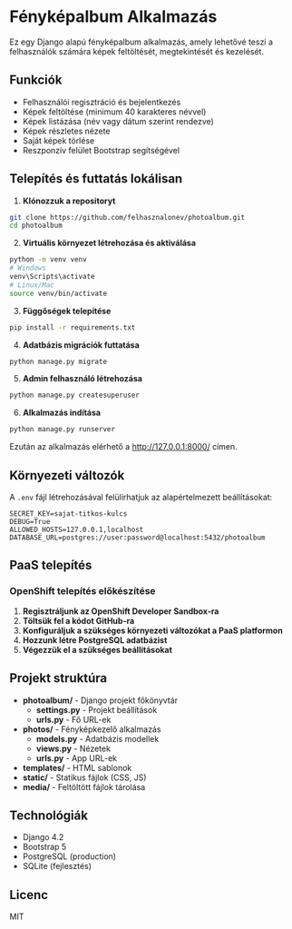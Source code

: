 # Fényképalbum Alkalmazás

Ez egy Django alapú fényképalbum alkalmazás, amely lehetővé teszi a felhasználók számára képek feltöltését, megtekintését és kezelését.

## Funkciók

- Felhasználói regisztráció és bejelentkezés
- Képek feltöltése (minimum 40 karakteres névvel)
- Képek listázása (név vagy dátum szerint rendezve)
- Képek részletes nézete
- Saját képek törlése
- Reszponzív felület Bootstrap segítségével

## Telepítés és futtatás lokálisan

1. **Klónozzuk a repositoryt**

```bash
git clone https://github.com/felhasznalonev/photoalbum.git
cd photoalbum
```

2. **Virtuális környezet létrehozása és aktiválása**

```bash
python -m venv venv
# Windows
venv\Scripts\activate
# Linux/Mac
source venv/bin/activate
```

3. **Függőségek telepítése**

```bash
pip install -r requirements.txt
```

4. **Adatbázis migrációk futtatása**

```bash
python manage.py migrate
```

5. **Admin felhasználó létrehozása**

```bash
python manage.py createsuperuser
```

6. **Alkalmazás indítása**

```bash
python manage.py runserver
```

Ezután az alkalmazás elérhető a http://127.0.0.1:8000/ címen.

## Környezeti változók

A `.env` fájl létrehozásával felülírhatjuk az alapértelmezett beállításokat:

```
SECRET_KEY=sajat-titkos-kulcs
DEBUG=True
ALLOWED_HOSTS=127.0.0.1,localhost
DATABASE_URL=postgres://user:password@localhost:5432/photoalbum
```

## PaaS telepítés

### OpenShift telepítés előkészítése

1. **Regisztráljunk az OpenShift Developer Sandbox-ra**
2. **Töltsük fel a kódot GitHub-ra**
3. **Konfiguráljuk a szükséges környezeti változókat a PaaS platformon**
4. **Hozzunk létre PostgreSQL adatbázist**
5. **Végezzük el a szükséges beállításokat**

## Projekt struktúra

- **photoalbum/** - Django projekt főkönyvtár
  - **settings.py** - Projekt beállítások
  - **urls.py** - Fő URL-ek
- **photos/** - Fényképkezelő alkalmazás
  - **models.py** - Adatbázis modellek
  - **views.py** - Nézetek
  - **urls.py** - App URL-ek
- **templates/** - HTML sablonok
- **static/** - Statikus fájlok (CSS, JS)
- **media/** - Feltöltött fájlok tárolása

## Technológiák

- Django 4.2
- Bootstrap 5
- PostgreSQL (production)
- SQLite (fejlesztés)

## Licenc

MIT